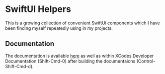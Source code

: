 # SwiftUI Helpers

This is a growing collection of convenient SwiftUi components which I have been finding myself repeatedly using in my projects.

## Documentation

The documentation is available [here](https://jensmoes.github.io/swift-ui-helpers/documentation/swiftuihelpers/) as well as within XCodes Developer Documentation (Shift-Cmd-0) after building the documentaions (Control-Shift-Cmd-d).
